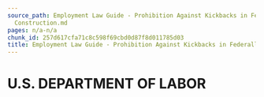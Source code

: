 ```yaml
---
source_path: Employment Law Guide - Prohibition Against Kickbacks in Federally Funded
  Construction.md
pages: n/a-n/a
chunk_id: 257d617cfa71c8c598f69cbd0d87f8d011785d03
title: Employment Law Guide - Prohibition Against Kickbacks in Federally Funded Construction
---
```

# U.S. DEPARTMENT OF LABOR
